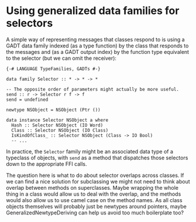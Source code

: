 # Using generalized data families for selectors


A simple way of representing messages that classes respond to is using a GADT data family indexed (as a type function) by the class that responds to the messages and (as a GADT output index) by the function type equivalent to the selector (but we can omit the receiver):

```wiki
{-# LANGUAGE TypeFamilies, GADTs #-}

data family Selector :: * -> * -> *

-- The opposite order of parameters might actually be more useful.
send :: r -> Selector r f -> f
send = undefined

newtype NSObject = NSObject (Ptr ())

data instance Selector NSObject a where
  Hash :: Selector NSObject (IO Word)
  Class :: Selector NSObject (IO Class)
  IsKindOfClass_ :: Selector NSObject (Class -> IO Bool)
  -- ...
```


In practice, the `Selector` family might be an associated data type of a typeclass of objects, with `send` as a method that dispatches those selectors down to the appropriate FFI calls.


The question here is what to do about selector overlaps across classes. If we can find a nice solution for subclassing we might not need to think about overlap between methods on superclasses. Maybe wrapping the whole thing in a class would allow us to deal with the overlap, and the methods would also allow us to use camel case on the method names. As all class objects themselves will probably just be newtypes around pointers, maybe GeneralizedNewtypeDeriving can help us avoid too much boilerplate too?
